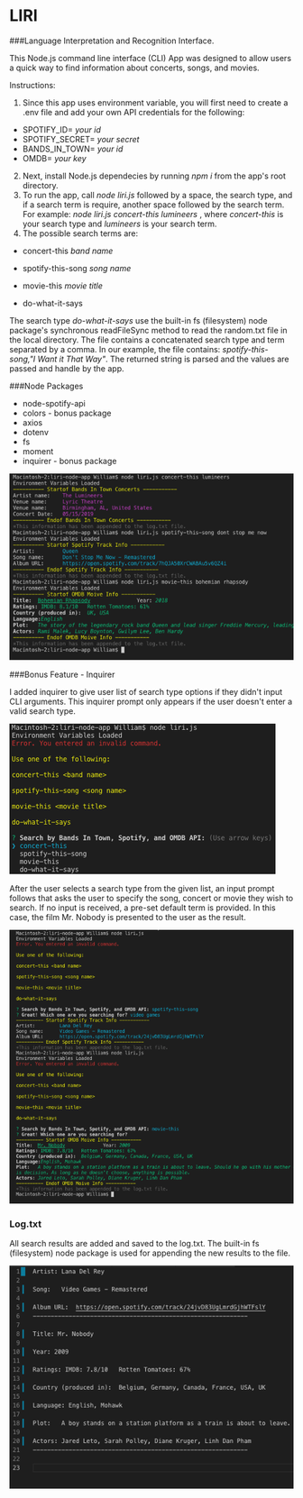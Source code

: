 # LIRI #
###Language Interpretation and Recognition Interface.

This Node.js command line interface (CLI) App was designed to allow users a quick way to find information about concerts, songs, and movies. 

Instructions:

1. Since this app uses environment variable, you will first need to create a .env file and add your own API credentials for the following: 

* SPOTIFY_ID= _your id_
* SPOTIFY_SECRET= _your secret_
* BANDS_IN_TOWN= _your id_
* OMDB= _your key_

2. Next, install Node.js dependecies by running _npm i_ from the app's root directory.
3. To run the app, call _node liri.js_ followed by a space, the search type, and if a search term is require, another space followed by the search term. For example:  _node liri.js concert-this lumineers_ , where _concert-this_ is your search type and _lumineers_ is your search term.
4. The possible search terms are:

* concert-this _band name_

* spotify-this-song _song name_

* movie-this _movie title_

* do-what-it-says

The search type _do-what-it-says_ use the built-in fs (filesystem) node package's synchronous readFileSync method to read the random.txt file in the local directory. The file contains a concatenated search type and term separated by a comma. In our example, the file contains: _spotify-this-song,"I Want it That Way"_. The returned string is parsed and the values are passed and handle by the app.

###Node Packages
* node-spotify-api
* colors - bonus package
* axios
* dotenv
* fs 
* moment
* inquirer - bonus package

![Terminal](sceenshot.png)

###Bonus Feature - Inquirer 

I added inquirer to give user list of search type options if they didn't input CLI arguments. This inquirer prompt only appears if the user doesn't enter a valid search type.

![Terminal](image-inquirer-list.png)

After the user selects a search type from the given list, an input prompt follows that asks the user to specify the song, concert or movie they wish to search. If no input is received, a pre-set default term is provided. In this case, the film Mr. Nobody is presented to the user as the result.

![Terminal](image-inquirer.png)



### Log.txt 

All search results are added and saved to the log.txt. The built-in fs (filesystem) node package is used for appending the new results to the file.

![Image of Log](image-log-file.png)




